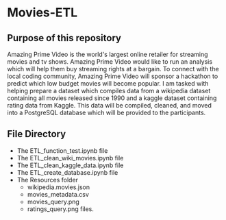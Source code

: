 # Movies-ETL

## Purpose of this repository
Amazing Prime Video is the world's largest online retailer for streaming movies and tv shows. Amazing Prime Video would like to run an analysis which will help them buy streaming rights at a bargain. To connect with the local coding community, Amazing Prime Video will sponsor a hackathon to predict which low budget movies will become popular.
I am tasked with helping prepare a dataset which compiles data from a wikipedia dataset containing all movies released since 1990 and a kaggle dataset containing rating data from Kaggle. This data will be compiled, cleaned, and moved into a PostgreSQL database which will be provided to the participants. 

## File Directory
- The ETL_function_test.ipynb file
- The ETL_clean_wiki_movies.ipynb file
- The ETL_clean_kaggle_data.ipynb file
- The ETL_create_database.ipynb file
- The Resources folder
  - wikipedia.movies.json
  - movies_metadata.csv
  - movies_query.png
  - ratings_query.png files.
